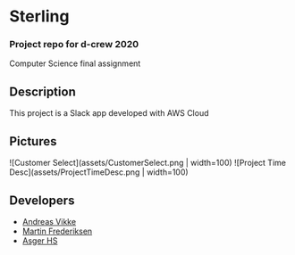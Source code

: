 # Sterling
### Project repo for d-crew 2020

Computer Science final assignment

## Description
This project is a Slack app developed with AWS Cloud

## Pictures
![Customer Select](assets/CustomerSelect.png | width=100)
![Project Time Desc](assets/ProjectTimeDesc.png | width=100)

## Developers
- [Andreas Vikke](https://github.com/AndreasVikke)
- [Martin Frederiksen](https://github.com/MartinFrederiksen)
- [Asger HS](https://github.com/asgerhs)